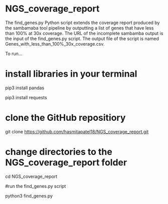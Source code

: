 # NGS_coverage_report
The find_genes.py Python script extends the coverage report produced by the sambamaba tool pipeline by outputting a list of genes that have less than 100% at 30x coverage.
The URL of the incomplete sambamba output is the input of the find_genes.py script. The output file of the script is named Genes_with_less_than_100%_30x_coverage.csv.

To run...
# install libraries in your terminal
pip3 install pandas

pip3 install requests
# clone the GitHub repositiory 
git clone https://github.com/hasmitapatel18/NGS_coverage_report.git
# change directories to the NGS_coverage_report folder
cd NGS_coverage_report

#run the find_genes.py script

python3 find_genes.py

